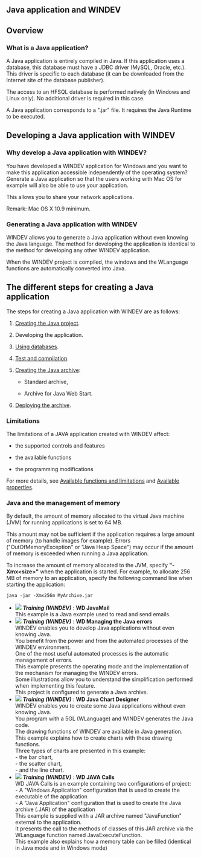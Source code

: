 


## Java application and WINDEV
			



<a name="NOTE1"></a>
<a name="NOTE1_1"></a>


## Overview
<a name="overview_ELTTEXTE000148"></a>


### What is a Java application?
<a name="what_java_application_ELTPARAGRAPHE000011"></a>

A Java application is entirely compiled in Java. If this application uses a database, this database must have a JDBC driver (MySQL, Oracle, etc.). This driver is specific to each database (it can be downloaded from the Internet site of the database publisher).

The access to an HFSQL database is performed natively (in Windows and Linux only). No additional driver is required in this case.

A Java application corresponds to a ".jar" file. It requires the Java Runtime to be executed.


<a name="NOTE2"></a>
<a name="NOTE2_1"></a>


## Developing a Java application with WINDEV
<a name="developing_java_application_with_windev_ELTTEXTE000178"></a>


### Why develop a Java application with WINDEV?
<a name="why_develop_java_application_with_windev_ELTPARAGRAPHE000025"></a>

You have developed a WINDEV application for Windows and you want to make this application accessible independently of the operating system? Generate a Java application so that the users working with Mac OS for example will also be able to use your application.

This allows you to share your network applications.

Remark: Mac OS X 10.9 minimum.
<a name="NOTE2_2"></a>


### Generating a Java application with WINDEV
<a name="generating_java_application_with_windev_ELTPARAGRAPHE000036"></a>

WINDEV allows you to generate a Java application without even knowing the Java language. The method for developing the application is identical to the method for developing any other WINDEV application.

When the WINDEV project is compiled, the windows and the WLanguage functions are automatically converted into Java.

<a name="NOTE3"></a>
<a name="NOTE3_1"></a>


## The different steps for creating a Java application
<a name="the_different_steps_for_creating_java_application_ELTTEXTE000208"></a>
The steps for creating a Java application with WINDEV are as follows: 

1. [Creating the Java project](../Editeurs/9000007.md).

2. Developing the application.

3. [Using databases](../Editeurs/9000008.md).

4. [Test and compilation](../Editeurs/9000013.md).

5. [Creating the Java archive](../Editeurs/9000009.md):

	- Standard archive,  

	- Archive for Java Web Start.




6. [Deploying the archive](../Editeurs/9000012.md).



<a name="NOTE3_2"></a>


### Limitations
<a name="limitations_ELTPARAGRAPHE000072"></a>

The limitations of a JAVA application created with WINDEV affect:

- the supported controls and features

- the available functions

- the programming modifications


For more details, see [Available functions and limitations](../Editeurs/9000056.md) and [Available properties](../Editeurs/9000016.md).
<a name="NOTE3_3"></a>


### Java and the management of memory
<a name="java_and_the_management_memory_ELTPARAGRAPHE000091"></a>

By default, the amount of memory allocated to the virtual Java machine (JVM) for running applications is set to 64 MB. 

This amount may not be sufficient if the application requires a large amount of memory (to handle images for example). Errors ("OutOfMemoryException" or "Java Heap Space") may occur if the amount of memory is exceeded when running a Java application. 

To increase the amount of memory allocated to the JVM, specify **"-Xmx&lt;size&gt;"** when the application is started. For example, to allocate 256 MB of memory to an application, specify the following command line when starting the application:


```txt
java -jar -Xmx256m MyArchive.jar
```



- ![](https://doc.pcsoft.fr/en-US/images/image.awp?langid=3&name=WDJavaMail.gif) ***Training (WINDEV)*** : **WD JavaMail** <br>This example is a Java example used to read and send emails.
- ![](https://doc.pcsoft.fr/en-US/images/image.awp?langid=3&name=WDManagingtheJavaerrors.gif) ***Training (WINDEV)*** : **WD Managing the Java errors** <br>WINDEV enables you to develop Java applications without even knowing Java.<br>You benefit from the power and from the automated processes of the WINDEV environment.<br>One of the most useful automated processes is the automatic management of errors. <br>This example presents the operating mode and the implementation of the mechanism for managing the WINDEV errors.<br>Some illustrations allow you to understand the simplification performed when implementing this feature. <br>This project is configured to generate a Java archive.
- ![](https://doc.pcsoft.fr/en-US/images/image.awp?langid=3&name=WDJavaChartDesigner.gif) ***Training (WINDEV)*** : **WD Java Chart Designer** <br>WINDEV enables you to create some Java applications without even knowing Java.<br>You program with a 5GL (WLanguage) and WINDEV generates the Java code.<br>The drawing functions of WINDEV are available in Java generation.<br>This example explains how to create charts with these drawing functions.<br>Three types of charts are presented in this example: <br>- the bar chart,<br>- the scatter chart,<br>- and the line chart.
- ![](https://doc.pcsoft.fr/en-US/images/image.awp?langid=3&name=WDJAVACalls.gif) ***Training (WINDEV)*** : **WD JAVA Calls** <br>WD JAVA Calls is an example containing two configurations of project:<br>- A "Windows Application" configuration that is used to create the executable of the application<br>- A "Java Application" configuration that is used to create the Java archive (.JAR) of the application<br>This example is supplied with a JAR archive named "JavaFunction" external to the application.<br>It presents the call to the methods of classes of this JAR archive via the WLanguage function named JavaExecuteFunction.<br>This example also explains how a memory table can be filled (identical in Java mode and in Windows mode)


